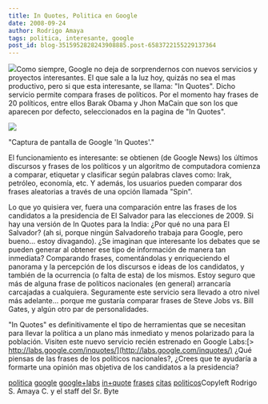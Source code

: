 ```yaml
---
title: In Quotes, Politica en Google
date: 2008-09-24
author: Rodrigo Amaya
tags: politica, interesante, google
post_id: blog-3515952828243908885.post-6583722155229137364
---
```


[![](http://1.bp.blogspot.com/_ayvorITawE4/SNpbqi16Q1I/AAAAAAAABRA/hUbTdBvcfxo/s320/logo_labs_quotes.gif)](http://1.bp.blogspot.com/_ayvorITawE4/SNpbqi16Q1I/AAAAAAAABRA/hUbTdBvcfxo/s1600-h/logo_labs_quotes.gif)Como siempre,
      Google no deja de sorprendernos con nuevos servicios y proyectos interesantes. El que sale a
      la luz hoy, quizás no sea el mas productivo, pero si que esta interesante, se llama: "In
      Quotes". Dicho servicio permite compara frases de políticos. Por el momento hay frases de 20
      políticos, entre ellos Barak Obama y Jhon MaCain que son los que aparecen por defecto,
      seleccionados en la pagina de "In Quotes".

[![](http://3.bp.blogspot.com/_ayvorITawE4/SNpbqkPooMI/AAAAAAAABQ4/u5NRAcNx0h4/s320/googlelabs-inquotes.jpg)](http://3.bp.blogspot.com/_ayvorITawE4/SNpbqkPooMI/AAAAAAAABQ4/u5NRAcNx0h4/s1600-h/googlelabs-inquotes.jpg)

"Captura de pantalla de
      Google 'In Quotes'."

El
      funcionamiento es interesante: se obtienen (de Google News) los últimos discursos y frases de
      los políticos y un algoritmo de computadora comienza a comparar, etiquetar y clasificar según
      palabras claves como: Irak, petróleo, economía, etc. Y además, los usuarios pueden comparar
      dos frases aleatorias a través de una opción llamada "Spin".

Lo que yo
      quisiera ver, fuera una comparación entre las frases de los candidatos a la presidencia de El
      Salvador para las elecciones de 2009. Si hay una versión de In Quotes para la India: ¿Por qué
      no una para El Salvador? (ah si, porque ningún Salvadoreño trabaja para Google, pero bueno...
      estoy divagando). ¿Se imaginan que interesante los
      debates que se pueden generar al obtener ese tipo de información de manera tan
      inmediata? Comparando frases, comentándolas y enriqueciendo el panorama y la
      percepción de los discursos e ideas de los candidatos, y también de la ocurrencia (o falta de
      esta) de los mismos. Estoy seguro que más de alguna frase de políticos nacionales (en general)
      arrancaría carcajadas a cualquiera. Seguramente este servicio sera llevado a otro nivel más
      adelante... porque me gustaría comparar frases de Steve Jobs vs. Bill Gates, y algún otro par
      de personalidades.

"In Quotes" es definitivamente el tipo de
      herramientas que se necesitan para llevar la política a un plano más inmediato y menos
      polarizado para la población.
Visiten este nuevo servicio recién estrenado en
      Google Labs:[> http://labs.google.com/inquotes/](http://labs.google.com/inquotes/)
      ¿Qué piensas de las frases de los políticos nacionales?, ¿Crees que te ayudaría a formarte una
      opinión mas objetiva de los candidatos a la presidencia?

[politica](http://www.blogalaxia.com/tags/politica) [google](http://www.blogalaxia.com/tags/google) [google+labs](http://www.blogalaxia.com/tags/google+labs) [in+quote](http://www.blogalaxia.com/tags/in+quote) [frases](http://www.blogalaxia.com/tags/frases) [citas](http://www.blogalaxia.com/tags/citas) [politicos](http://www.blogalaxia.com/tags/politicos)Copyleft Rodrigo S. Amaya C. y el staff del Sr.
      Byte